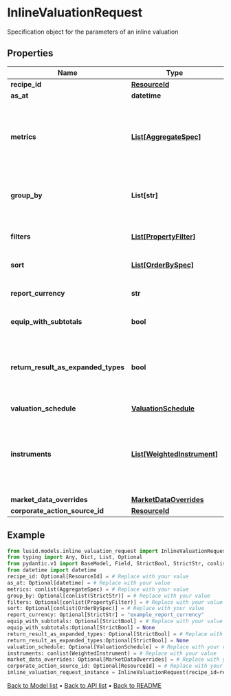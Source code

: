 # InlineValuationRequest

Specification object for the parameters of an inline valuation
## Properties
Name | Type | Description | Notes
------------ | ------------- | ------------- | -------------
**recipe_id** | [**ResourceId**](ResourceId.md) |  | [optional] 
**as_at** | **datetime** | The asAt date to use | [optional] 
**metrics** | [**List[AggregateSpec]**](AggregateSpec.md) | The set of specifications to calculate or retrieve during the valuation and present in the results. For example: AggregateSpec(&#39;Valuation/PV&#39;,&#39;Sum&#39;) for returning the PV (present value) of holdings AggregateSpec(&#39;Holding/default/Units&#39;,&#39;Sum&#39;) for returning the units of holidays AggregateSpec(&#39;Instrument/default/LusidInstrumentId&#39;,&#39;Value&#39;) for returning the Lusid Instrument identifier | 
**group_by** | **List[str]** | The set of items by which to perform grouping. This primarily matters when one or more of the metric operators is a mapping that reduces set size, e.g. sum or proportion. The group-by statement determines the set of keys by which to break the results out. | [optional] 
**filters** | [**List[PropertyFilter]**](PropertyFilter.md) | A set of filters to use to reduce the data found in a request. Equivalent to the &#39;where ...&#39; part of a Sql select statement. For example, filter a set of values within a given range or matching a particular value. | [optional] 
**sort** | [**List[OrderBySpec]**](OrderBySpec.md) | A (possibly empty/null) set of specifications for how to order the results. | [optional] 
**report_currency** | **str** | Three letter ISO currency string indicating what currency to report in for ReportCurrency denominated queries. If not present, then the currency of the relevant portfolio will be used in its place. | [optional] 
**equip_with_subtotals** | **bool** | Flag directing the Valuation call to populate the results with subtotals of aggregates. | [optional] 
**return_result_as_expanded_types** | **bool** | Financially meaningful results can be presented as either simple flat types or more complex expanded types. For example, the present value (PV) of a holding could be represented either as a simple decimal (with currency implied) or as a decimal-currency pair. This flag allows either representation to be returned. In the PV example, the returned value would be the decimal-currency pair if this flag is true, or the decimal only if this flag is false. | [optional] 
**valuation_schedule** | [**ValuationSchedule**](ValuationSchedule.md) |  | [optional] 
**instruments** | [**List[WeightedInstrument]**](WeightedInstrument.md) | The set of instruments, weighted by the quantities held that are required. It is identified by an identifier tag that can be used to identify it externally. For a single, unique trade or transaction this can be thought of as equivalent to the transaction identifier, or a composite of the sub-holding keys for a regular sub-holding. When there are multiple transactions sharing the same underlying instrument such as purchase of shares on multiple dates where tax implications are different this would not be the case. | 
**market_data_overrides** | [**MarketDataOverrides**](MarketDataOverrides.md) |  | [optional] 
**corporate_action_source_id** | [**ResourceId**](ResourceId.md) |  | [optional] 
## Example

```python
from lusid.models.inline_valuation_request import InlineValuationRequest
from typing import Any, Dict, List, Optional
from pydantic.v1 import BaseModel, Field, StrictBool, StrictStr, conlist, constr
from datetime import datetime
recipe_id: Optional[ResourceId] = # Replace with your value
as_at: Optional[datetime] = # Replace with your value
metrics: conlist(AggregateSpec) = # Replace with your value
group_by: Optional[conlist(StrictStr)] = # Replace with your value
filters: Optional[conlist(PropertyFilter)] = # Replace with your value
sort: Optional[conlist(OrderBySpec)] = # Replace with your value
report_currency: Optional[StrictStr] = "example_report_currency"
equip_with_subtotals: Optional[StrictBool] = # Replace with your value
equip_with_subtotals:Optional[StrictBool] = None
return_result_as_expanded_types: Optional[StrictBool] = # Replace with your value
return_result_as_expanded_types:Optional[StrictBool] = None
valuation_schedule: Optional[ValuationSchedule] = # Replace with your value
instruments: conlist(WeightedInstrument) = # Replace with your value
market_data_overrides: Optional[MarketDataOverrides] = # Replace with your value
corporate_action_source_id: Optional[ResourceId] = # Replace with your value
inline_valuation_request_instance = InlineValuationRequest(recipe_id=recipe_id, as_at=as_at, metrics=metrics, group_by=group_by, filters=filters, sort=sort, report_currency=report_currency, equip_with_subtotals=equip_with_subtotals, return_result_as_expanded_types=return_result_as_expanded_types, valuation_schedule=valuation_schedule, instruments=instruments, market_data_overrides=market_data_overrides, corporate_action_source_id=corporate_action_source_id)

```

[Back to Model list](../README.md#documentation-for-models) &#8226; [Back to API list](../README.md#documentation-for-api-endpoints) &#8226; [Back to README](../README.md)

